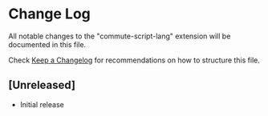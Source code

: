 # Change Log

All notable changes to the "commute-script-lang" extension will be documented in this file.

Check [Keep a Changelog](http://keepachangelog.com/) for recommendations on how to structure this file.

## [Unreleased]

- Initial release